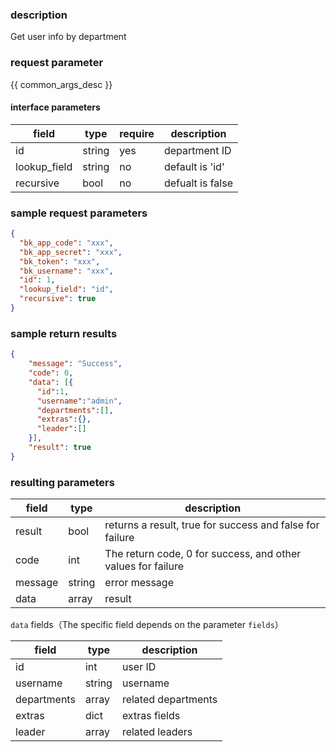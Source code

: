 ### description

Get user info by department

### request parameter

{{ common_args_desc }}


#### interface parameters

|  field    |  type      |  require  |  description      |
|-----------|------------|--------|------------|
| id | string | yes | department ID |
| lookup_field | string | no | default is 'id' |
| recursive | bool | no | defualt is false |



### sample request parameters

``` json
{
  "bk_app_code": "xxx",
  "bk_app_secret": "xxx",
  "bk_token": "xxx",
  "bk_username": "xxx",
  "id": 1,
  "lookup_field": "id",
  "recursive": true
}
```

### sample return results


```json
{
    "message": "Success",
    "code": 0,
    "data": [{
      "id":1,
      "username":"admin",
      "departments":[],
      "extras":{},
      "leader":[]
    }],
    "result": true
}
```

### resulting parameters

| field      | type      | description      |
|-----------|-----------|-----------|
|result| bool | returns a result, true for success and false for failure |
|code|int|The return code, 0 for success, and other values for failure|
|message|string|error message|
|data| array| result |

`data` fields（The specific field depends on the parameter `fields`）

| field      | type     | description     |
|-----------|-----------|-----------|
|id| int | user ID |
|username|string| username |
|departments|array| related departments |
|extras| dict | extras fields |
|leader| array| related leaders |


